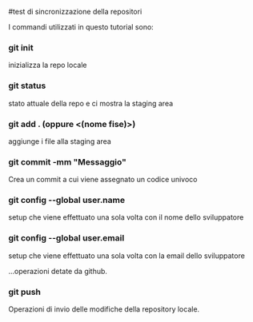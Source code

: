 #test di sincronizzazione della repositori

I commandi utilizzati in questo tutorial sono:

### git init

inizializza la repo locale

### git status

stato attuale della repo e ci mostra la staging area

### git add . (oppure <(nome fise)>)

aggiunge i file alla staging area

### git commit -mm "Messaggio"

Crea un commit a cui viene assegnato un codice univoco

### git config --global user.name

setup che viene effettuato una sola volta con il nome
dello sviluppatore

### git config --global user.email

setup che viene effettuato una sola volta con la email
dello sviluppatore

...operazioni detate da github.

### git push

Operazioni di invio delle modifiche della repository locale.
